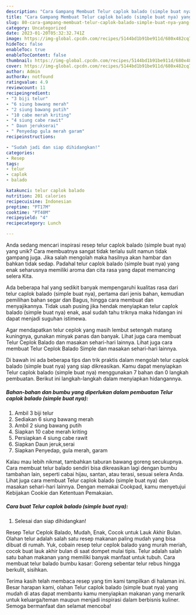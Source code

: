 ```yaml
---
description: "Cara Gampang Membuat Telur caplok balado (simple buat nya) yang Bisa Manjain Lidah"
title: "Cara Gampang Membuat Telur caplok balado (simple buat nya) yang Bisa Manjain Lidah"
slug: 80-cara-gampang-membuat-telur-caplok-balado-simple-buat-nya-yang-bisa-manjain-lidah
category: Uncategorized
date: 2023-01-20T05:32:32.741Z
image: https://img-global.cpcdn.com/recipes/5144bd1b91be911d/680x482cq70/telur-caplok-balado-simple-buat-nya-foto-resep-utama.jpg
hideToc: false
enableToc: true
enableTocContent: false
thumbnail: https://img-global.cpcdn.com/recipes/5144bd1b91be911d/680x482cq70/telur-caplok-balado-simple-buat-nya-foto-resep-utama.jpg
cover: https://img-global.cpcdn.com/recipes/5144bd1b91be911d/680x482cq70/telur-caplok-balado-simple-buat-nya-foto-resep-utama.jpg
author: Admin
authorAv: notfound
ratingvalue: 4.9
reviewcount: 11
recipeingredient:
- "3 biji telur"
- "6 siung bawang merah"
- "2 siung bawang putih"
- "10 cabe merah kriting"
- "4 siung cabe rawit"
- " Daun jerukserai"
- " Penyedap gula merah garam"
recipeinstructions:

- "Sudah jadi dan siap dihidangkan!"
categories:
- Resep
tags:
- telur
- caplok
- balado

katakunci: telur caplok balado 
nutrition: 201 calories
recipecuisine: Indonesian
preptime: "PT17M"
cooktime: "PT40M"
recipeyield: "4"
recipecategory: Lunch

---
```





Anda sedang mencari inspirasi resep telur caplok balado (simple buat nya) yang unik? Cara membuatnya sangat tidak terlalu sulit namun tidak gampang juga. Jika salah mengolah maka hasilnya akan hambar dan bahkan tidak sedap. Padahal telur caplok balado (simple buat nya) yang enak seharusnya memiliki aroma dan cita rasa yang dapat memancing selera Kita.





Ada beberapa hal yang sedikit banyak mempengaruhi kualitas rasa dari telur caplok balado (simple buat nya), pertama dari jenis bahan, kemudian pemilihan bahan segar dan Bagus, hingga cara membuat dan menyajikannya. Tidak usah pusing jika hendak menyiapkan telur caplok balado (simple buat nya) enak,      asal sudah tahu triknya maka hidangan ini dapat menjadi suguhan istimewa.














Agar mendapatkan telur ceplok yang masih lembut setengah matang kuningnya, gunakan minyak panas dan banyak. Lihat juga cara membuat Telur Ceplok Balado dan masakan sehari-hari lainnya. Lihat juga cara membuat Telur Ceplok Balado Simple dan masakan sehari-hari lainnya.






Di bawah ini ada beberapa tips dan trik praktis dalam mengolah telur caplok balado (simple buat nya) yang siap dikreasikan. Kamu dapat menyiapkan Telur caplok balado (simple buat nya) menggunakan 7 bahan dan 0 langkah pembuatan. Berikut ini langkah-langkah dalam menyiapkan hidangannya.

<!--inarticleads1-->

##### Bahan-bahan dan bumbu yang diperlukan dalam pembuatan Telur caplok balado (simple buat nya):

1. Ambil 3 biji telur
1. Sediakan 6 siung bawang merah
1. Ambil 2 siung bawang putih
1. Siapkan 10 cabe merah kriting
1. Persiapkan 4 siung cabe rawit
1. Siapkan  Daun jeruk,serai
1. Siapkan  Penyedap, gula merah, garam


Kalau mau lebih nikmat, tambahkan taburan bawang goreng secukupnya. Cara membuat telur balado sendiri bisa dikreasikan lagi dengan bumbu tambahan lain, seperti cabai hijau, santan, atau terasi, sesuai selera Anda. Lihat juga cara membuat Telur caplok balado (simple buat nya) dan masakan sehari-hari lainnya. Dengan memakai Cookpad, kamu menyetujui Kebijakan Cookie dan Ketentuan Pemakaian. 

<!--inarticleads2-->

##### Cara buat Telur caplok balado (simple buat nya):


1. Selesai dan siap dihidangkan!

Resep Telur Ceplok Balado, Mudah, Enak, Cocok untuk Lauk Akhir Bulan. Olahan telur adalah salah satu resep makanan paling mudah yang bisa dibuat di rumah. Yuk, cobain resep telur ceplok balado yang murah meriah, cocok buat lauk akhir bulan di saat dompet mulai tipis. Telur adalah salah satu bahan makanan yang memiliki banyak manfaat untuk tubuh. Cara membuat telur balado bumbu kasar: Goreng sebentar telur rebus hingga berkulit, sisihkan. 

Terima kasih telah membaca resep yang tim kami tampilkan di halaman ini. Besar harapan kami, olahan Telur caplok balado (simple buat nya) yang mudah di atas dapat membantu kamu menyiapkan makanan yang menarik untuk keluarga/teman maupun menjadi inspirasi dalam berbisnis kuliner. Semoga bermanfaat dan selamat mencoba!
